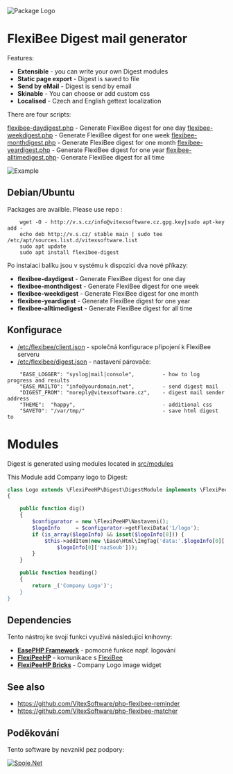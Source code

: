 ![Package Logo](https://raw.githubusercontent.com/VitexSoftware/FlexiBee-Digest/master/package-logo.png "Project Logo")

FlexiBee Digest mail generator
==============================

Features:

  * **Extensible**             - you can write your own Digest modules
  * **Static page export**     - Digest is saved to file
  * **Send by eMail**          - Digest is send by email   
  * **Skinable**               - You can choose or add custom css
  * **Localised**              - Czech and English gettext localization   

There are four scripts:

[flexibee-daydigest.php](src/flexibee-daydigest.php)     - Generate FlexiBee digest for one day
[flexibee-weekdigest.php](src/flexibee-weekdigest.php)   - Generate FlexiBee digest for one week
[flexibee-monthdigest.php](src/flexibee-monthdigest.php) - Generate FlexiBee digest for one month
[flexibee-yeardigest.php](src/flexibee-yeardigest.php)   - Generate FlexiBee digest for one year
[flexibee-alltimedigest.php](src/flexibee-yeardigest.php)- Generate FlexiBee digest for all time


![Example](https://raw.githubusercontent.com/VitexSoftware/FlexiBee-Digest/master/weekdigest.png "Week Digest")

Debian/Ubuntu
-------------

Packages are availble. Please use repo :

```        
    wget -O - http://v.s.cz/info@vitexsoftware.cz.gpg.key|sudo apt-key add -
    echo deb http://v.s.cz/ stable main | sudo tee /etc/apt/sources.list.d/vitexsoftware.list 
    sudo apt update
    sudo apt install flexibee-digest
```

Po instalaci balíku jsou v systému k dispozici dva nové příkazy:

  * **flexibee-daydigest**      - Generate FlexiBee digest for one day
  * **flexibee-monthdigest**    - Generate FlexiBee digest for one week
  * **flexibee-weekdigest**     - Generate FlexiBee digest for one month
  * **flexibee-yeardigest**     - Generate FlexiBee digest for one year
  * **flexibee-alltimedigest**  - Generate FlexiBee digest for all time


Konfigurace
-----------

 * [/etc/flexibee/client.json](client.json)   - společná konfigurace připojení k FlexiBee serveru
 * [/etc/flexibee/digest.json](digest.json) - nastavení párovače:

```
    "EASE_LOGGER": "syslog|mail|console",         - how to log progress and results
    "EASE_MAILTO": "info@yourdomain.net",         - send digest mail
    "DIGEST_FROM": "noreply@vitexsoftware.cz",    - digest mail sender address 
    "THEME":  "happy",                            - additional css
    "SAVETO": "/var/tmp/"                         - save html digest to 
```

Modules
=======

Digest is generated using modules located in [src/modules](src/modules)

This Module add Company logo to Digest:

```php
class Logo extends \FlexiPeeHP\Digest\DigestModule implements \FlexiPeeHP\Digest\DigestModuleInterface
{

    public function dig()
    {
        $configurator = new \FlexiPeeHP\Nastaveni();
        $logoInfo     = $configurator->getFlexiData('1/logo');
        if (is_array($logoInfo) && isset($logoInfo[0])) {
            $this->addItem(new \Ease\Html\ImgTag('data:'.$logoInfo[0]['contentType'].';'.$logoInfo[0]['content@encoding'].','.$logoInfo[0]['content'],
                $logoInfo[0]['nazSoub']));
        }
    }

    public function heading()
    {
        return _('Company Logo')';
    }
}
```



Dependencies
------------

Tento nástroj ke svojí funkci využívá následující knihovny:

 * [**EasePHP Framework**](https://github.com/VitexSoftware/EaseFramework) - pomocné funkce např. logování
 * [**FlexiPeeHP**](https://github.com/Spoje-NET/FlexiPeeHP)        - komunikace s [FlexiBee](https://flexibee.eu/)
 * [**FlexiPeeHP Bricks**](https://github.com/VitexSoftware/FlexiPeeHP-Bricks) - Company Logo image widget


See also
--------

  * https://github.com/VitexSoftware/php-flexibee-reminder
  * https://github.com/VitexSoftware/php-flexibee-matcher

Poděkování
----------

Tento software by nevznikl pez podpory:

[ ![Spoje.Net](https://raw.githubusercontent.com/VitexSoftware/FlexiBee-Digest/master/spojenet.gif "Spoje.Net s.r.o.") ](https://spoje.net/)

